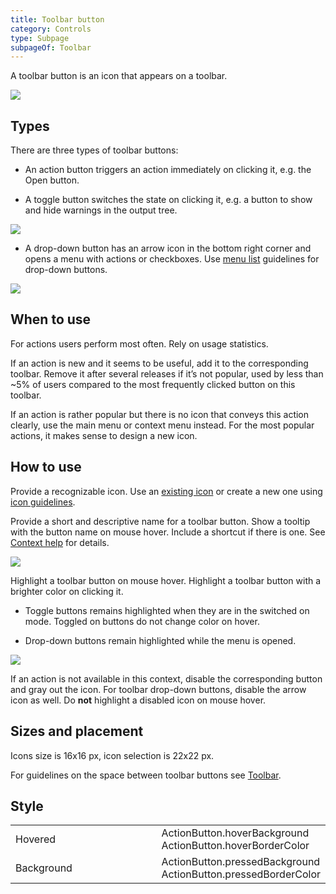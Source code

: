 ```yaml
---
title: Toolbar button
category: Controls
type: Subpage
subpageOf: Toolbar
---
```


A toolbar button is an icon that appears on a toolbar. 

![]({{site.baseurl}}/images/toolbar_button/example.png)



## Types

There are three types of toolbar buttons:

* An action button triggers an action immediately on clicking it, e.g. the Open button.

* A toggle button switches the state on clicking it, e.g. a button to show and hide warnings in the output tree.
	
![]({{site.baseurl}}/images/toolbar_button/toggle.png)

* A drop-down button has an arrow icon in the bottom right corner and opens a menu with actions or checkboxes. Use 
[menu list]({{site.baseurl}}/controls/menu_list) guidelines for drop-down buttons.

![]({{site.baseurl}}/images/toolbar_button/drop-down.png)


## When to use
For actions users perform most often. Rely on usage statistics. 

If an action is new and it seems to be useful, add it to the corresponding toolbar. Remove it after several releases if it’s not popular, used by less than ~5% of users compared to the most frequently clicked button on this toolbar.

If an action is rather popular but there is no icon that conveys this action clearly, use the main menu or context menu instead. For the most popular actions, it makes sense to design a new icon.


## How to use

Provide a recognizable icon. Use an [existing icon]({{site.baseurl}}/resources/icons_list) or create a new one using 
[icon guidelines]({{site.baseurl}}/principles/icons).

Provide a short and descriptive name for a toolbar button. Show a tooltip with the button name on mouse hover. 
Include a shortcut if there is one. See [Context help]({{site.baseurl}}/principles/context_help) for details.

![]({{site.baseurl}}/images/toolbar_button/tooltip.png)

Highlight a toolbar button on mouse hover. Highlight a toolbar button with a brighter color on clicking it.

* Toggle buttons remains highlighted when they are in the switched on mode. Toggled on buttons do not change color on
 hover.

* Drop-down buttons remain highlighted while the menu is opened.

![]({{site.baseurl}}/images/toolbar_button/states.png)

If an action is not available in this context, disable the corresponding button and gray out the icon. For toolbar drop-down buttons, disable the arrow icon as well. Do **not** highlight a disabled icon on mouse hover. 

## Sizes and placement

Icons size is 16x16 px, icon selection is 22x22 px.

For guidelines on the space between toolbar buttons see [Toolbar]({{site.baseurl}}/controls/toolbar).


## Style

<table>
 <col width="50%">
 <tr class="table-line">
     <td> Hovered </td>
     <td> ActionButton.hoverBackground<br/>
          ActionButton.hoverBorderColor
     </td>
 </tr>
 <tr class="table-line">
     <td> Background </td>
     <td> ActionButton.pressedBackground<br/>
          ActionButton.pressedBorderColor
     </td>
 </tr>
<table/>


